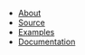 - [About](http://byeloblog.net/about "About Byeloblog")
- [Source](https://github.com/flaviusb/Byeloblog/ "The Source")
- [Examples](http://byeloblog.net/examples "A taste of what is to come")
- [Documentation](http://byeloblog.net/documentation "Hahaha, no really.")
